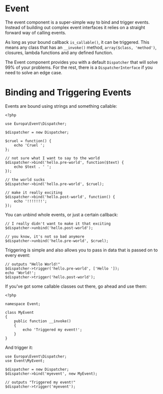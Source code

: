 Event
=====

The event component is a super-simple way to bind and trigger events. Instead of building out complex event interfaces it relies on a straight forward way of calling events.

As long as your bound callback `is_callable()`, it can be triggered. This means any class that has an `__invoke()` method, `array($class, 'method')`, closures, lambda functions and any defined function.

The Event component provides you with a default `Dispatcher` that will solve 99% of your problems. For the rest, there is a `DispatcherInterface` if you need to solve an edge case.

Binding and Triggering Events
=============================

Events are bound using strings and something callable:

    <?php
    
    use Europa\Event\Dispatcher;
    
    $dispatcher = new Dispatcher;
    
    $cruel = function() {
        echo 'Cruel ';
    };
    
    // not sure what I want to say to the world
    $dispatcher->bind('hello.pre-world', function($text) {
        echo $text . ' ';
    });
    
    // the world sucks
    $dispatcher->bind('hello.pre-world', $cruel);
    
    // make it really exciting
    $dispatcher->bind('hello.post-world', function() {
        echo '!!!!!!!';
    });

You can unbind whole events, or just a certain callback:

    // I really didn't want to make it that exciting
    $dispatcher->unbind('hello.post-world');

    // you know, it's not so bad anymore
    $dispatcher->unbind('hello.pre-world', $cruel);

Triggering is simple and also allows you to pass in data that is passed on to every event:

    // outputs "Hello World!"
    $dispatcher->trigger('hello.pre-world', ['Hello ']);
    echo 'World!';
    $dispatcher->trigger('hello.post-world');

If you've got some callable classes out there, go ahead and use them:

    <?php
    
    namespace Event;
    
    class MyEvent
    {
        public function __invoke()
        {
            echo 'Triggered my event!';
        }
    }

And trigger it:

    use Europa\Event\Dispatcher;
    use Event\MyEvent;
    
    $dispatcher = new Dispatcher;
    $dispatcher->bind('myevent', new MyEvent);
    
    // outputs "Triggered my event!"
    $dispatcher->trigger('myevent');
